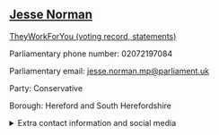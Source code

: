 ## <a href="https://members.parliament.uk/member/3991/contact">Jesse Norman</a>

<a href="https://www.theyworkforyou.com/mp/24827/jesse_norman/hereford_and_south_herefordshire">TheyWorkForYou (voting record, statements)</a> 

Parliamentary phone number: 02072197084 

Parliamentary email: jesse.norman.mp@parliament.uk 

Party: Conservative 

Borough: Hereford and South Herefordshire 

<details><summary>Extra contact information and social media</summary> 
<li>Website: http://www.jesse4hereford.com/</li>
<li>Twitter: https://twitter.com/Jesse_Norman</li>
<li>Constituency office phone number: 01432276422</li>
<li>Constituency office email:</li>
<li>Facebook:</li>
<li>Instagram:</li>
<li>Youtube:</li>
<li>Linkedin:</li>
<li>Government department phone number:</li>
<li>Government department email:</li>
<li>Threads:</li>
<li>Party office phone number:</li>
<li>Party office email:</li>
<li>Tiktok:</li>
</details>